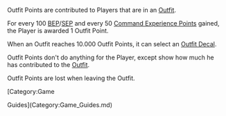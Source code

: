 Outfit Points are contributed to Players that are in an
[Outfit](Outfit.md).

For every 100
[BEP](Battle_Experience_Points.md)/[SEP](Support_Experience_Points.md)
and every 50 [Command Experience
Points](Command_Experience_Points.md) gained, the Player is
awarded 1 Outfit Point.

When an Outfit reaches 10.000 Outfit Points, it can select an [Outfit
Decal](terminology/Outfit_Decal.md).

Outfit Points don't do anything for the Player, except show how much he
has contributed to the [Outfit](Outfit.md).

Outfit Points are lost when leaving the Outfit.

<!--[Category:Terminology](Category:Terminology.md)--> [Category:Game
Guides](Category:Game_Guides.md)
